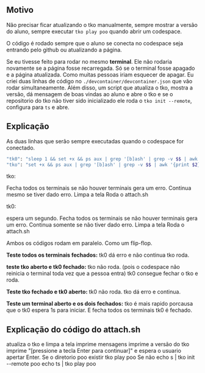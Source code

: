 ## Motivo

Não precisar ficar atualizando o tko manualmente, sempre mostrar a versão do aluno, sempre executar `tko play poo` quando abrir um codespace.

O código é rodado sempre que o aluno se conecta no codespace seja entrando pelo github ou atualizando a página.

Se eu tivesse feito para rodar no mesmo **terminal**. Ele não rodaria novamente se a página fosse recarregada. Só se o terminal fosse apagado e a página atualizada. Como muitas pessoas iriam esquecer de apagar. Eu criei duas linhas de código no `./devcontainer/devcontainer.json` que vão rodar simultaneamente. Além disso, um script que atualiza o tko, mostra a versão, dá mensagem de boas vindas ao aluno e abre o tko e se o repositorio do tko não tiver sido inicializado ele roda o `tko init --remote`, configura para `ts` e abre.

## Explicação

As duas linhas que serão sempre executadas quando o codespace for conectado.
```sh
"tk0": "sleep 1 && set +x && ps aux | grep '[b]ash' | grep -v $$ | awk '{print $2}' | xargs kill -9 && clear && bash .devcontainer/attach.sh",
"tko": "set +x && ps aux | grep '[b]ash' | grep -v $$ | awk '{print $2}' | xargs kill -9; clear && bash .devcontainer/attach.sh"
```

tko:

Fecha todos os terminais se não houver terminais gera um erro.
Continua mesmo se tiver dado erro.
Limpa a tela
Roda o attach.sh

tk0: 

espera um segundo.
Fecha todos os terminais se não houver terminais gera um erro.
Continua somente se não tiver dado erro.
Limpa a tela
Roda o attach.sh

Ambos os códigos rodam em paralelo. Como um flip-flop.

**Teste todos os terminais fechados:**
tk0 dá erro e não continua
tko roda.

**teste tko aberto e tk0 fechado:**
tko não roda. (pois o codespace não reinicia o terminal toda vez que a pessoa entra)
tk0 consegue fechar o tko e roda.

**Teste tko fechado e tk0 aberto:**
tk0 não roda.
tko dá erro e continua.

**Teste um terminal aberto e os dois fechados:**
tko é mais rapido porcausa que o tk0 espera 1s para iniciar. E fecha todos os terminais
tk0 é fechado.

## Explicação do código do attach.sh

atualiza o tko e limpa a tela
imprime mensagens
imprime a versão do tko
imprime "[pressione a tecla Enter para continuar]" e espera o usuario apertar Enter.
Se o diretorio poo existir
	tko play poo
Se não
	echo s | tko init --remote poo
	echo ts | tko play poo
